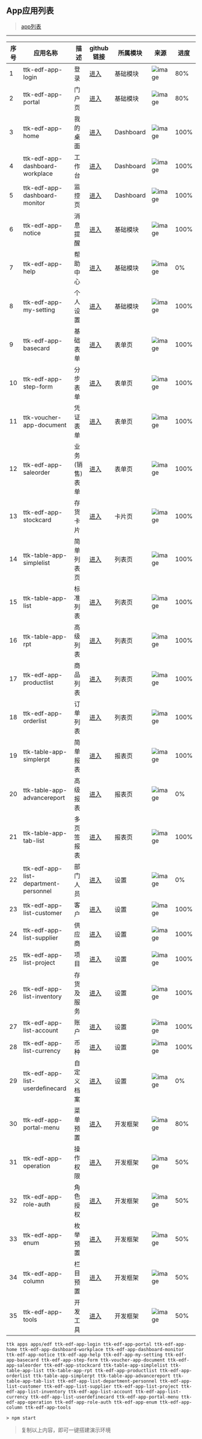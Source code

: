 ## App应用列表

> [app列表](http://note.youdao.com/noteshare?id=3d3ab9c1148640bf75fcda282d54057e)

---
|序号 | 应用名称 | 描述 | github链接 | 所属模块 | 来源 | 进度
| --- |--- | ---  |------    |---       |-     |-----
1  |  ttk-edf-app-login  |  登录|[进入](https://github.com/thethreekingdoms/ttk-edf-app-login/) |  基础模块| ![image](https://thethreekingdoms.github.io/favicon.png) | 80% |
2  |  ttk-edf-app-portal  |  门户页|[进入](https://github.com/thethreekingdoms/ttk-edf-app-portal/)|  基础模块| ![image](https://thethreekingdoms.github.io/favicon.png) | 80% |
3  |  ttk-edf-app-home  |  我的桌面|[进入](https://github.com/thethreekingdoms/ttk-edf-app-home/)|  Dashboard| ![image](https://thethreekingdoms.github.io/favicon.png) | 100% |
4  |  ttk-edf-app-dashboard-workplace | 工作台|[进入](https://github.com/thethreekingdoms/ttk-edf-app-dashboard-workplace/)|  Dashboard| ![image](https://thethreekingdoms.github.io/favicon.png) | 100% |
5  |  ttk-edf-app-dashboard-monitor  |  监控页|[进入](https://github.com/thethreekingdoms/ttk-edf-app-dashboard-monitor/)|  Dashboard| ![image](https://thethreekingdoms.github.io/favicon.png) | 100% |
6  |  ttk-edf-app-notice  |  消息提醒|[进入](https://github.com/thethreekingdoms/ttk-edf-app-notice/)|  基础模块| ![image](https://thethreekingdoms.github.io/favicon.png) | 100% |
7  |  ttk-edf-app-help  |  帮助中心|[进入](https://github.com/thethreekingdoms/ttk-edf-app-help/)|  基础模块| ![image](https://thethreekingdoms.github.io/favicon.png) | 0% |
8  |  ttk-edf-app-my-setting  |  个人设置|[进入](https://github.com/thethreekingdoms/ttk-edf-app-my-setting/)|  基础模块| ![image](https://thethreekingdoms.github.io/favicon.png) | 100% |
9  |  ttk-edf-app-basecard  |  基础表单|[进入](https://github.com/thethreekingdoms/ttk-edf-app-basecard/)|  表单页| ![image](https://thethreekingdoms.github.io/favicon.png) | 100% |
10  |  ttk-edf-app-step-form  |  分步表单|[进入](https://github.com/thethreekingdoms/ttk-edf-app-step-form/)|  表单页| ![image](https://thethreekingdoms.github.io/favicon.png) | 100% |
11  |  ttk-voucher-app-document  | 凭证表单|[进入](https://github.com/thethreekingdoms/ttk-voucher-app-document/)|  表单页| ![image](https://thethreekingdoms.github.io/favicon.png) | 100% |
12  |  ttk-edf-app-saleorder  | 业务(销售)表单|[进入](https://github.com/thethreekingdoms/ttk-edf-app-saleorder/)|  表单页| ![image](https://thethreekingdoms.github.io/favicon.png) | 100% |
13  |  ttk-edf-app-stockcard  | 存货卡片|[进入](https://github.com/thethreekingdoms/ttk-edf-app-stockcard/)|  卡片页| ![image](https://thethreekingdoms.github.io/favicon.png) | 100% |
14  |  ttk-table-app-simplelist  | 简单列表页|[进入](https://github.com/thethreekingdoms/ttk-table-app-simplelist/)|  列表页| ![image](https://thethreekingdoms.github.io/favicon.png) | 100% |
15  |  ttk-table-app-list  | 标准列表|[进入](https://github.com/thethreekingdoms/ttk-table-app-list/)|  列表页| ![image](https://thethreekingdoms.github.io/favicon.png) | 100% |
16  |  ttk-table-app-rpt  | 高级列表|[进入](https://github.com/thethreekingdoms/ttk-table-app-rpt/)|  列表页| ![image](https://thethreekingdoms.github.io/favicon.png) | 100% |
17  |  ttk-edf-app-productlist  | 商品列表|[进入](https://github.com/thethreekingdoms/ttk-edf-app-productlist/)|  列表页| ![image](https://thethreekingdoms.github.io/favicon.png) | 100% |
18  |  ttk-edf-app-orderlist  | 订单列表|[进入](https://github.com/thethreekingdoms/ttk-edf-app-orderlist/)|  列表页| ![image](https://thethreekingdoms.github.io/favicon.png) | 100% |
19  |  ttk-table-app-simplerpt  | 简单报表|[进入](https://github.com/thethreekingdoms/ttk-table-app-simplerpt/)|  报表页| ![image](https://thethreekingdoms.github.io/favicon.png) | 100% |
20  |  ttk-table-app-advancereport  | 高级报表|[进入](https://github.com/thethreekingdoms/ttk-table-app-advancereport/)|  报表页| ![image](https://thethreekingdoms.github.io/favicon.png) | 0% |
21  |  ttk-table-app-tab-list  | 多页签报表|[进入](https://github.com/thethreekingdoms/ttk-table-app-tab-list/)|  报表页| ![image](https://thethreekingdoms.github.io/favicon.png) | 100% |
22  |  ttk-edf-app-list-department-personnel  | 部门人员|[进入](https://github.com/thethreekingdoms/ttk-edf-app-list-department-personnel/)|  设置| ![image](https://thethreekingdoms.github.io/favicon.png) | 0% |
23  |  ttk-edf-app-list-customer  | 客户|[进入](https://github.com/thethreekingdoms/ttk-edf-app-list-customer/)|  设置| ![image](https://thethreekingdoms.github.io/favicon.png) | 100% |
24  |  ttk-edf-app-list-supplier  | 供应商|[进入](https://github.com/thethreekingdoms/ttk-edf-app-list-supplier/)|  设置| ![image](https://thethreekingdoms.github.io/favicon.png) | 100% |
25  |  ttk-edf-app-list-project  | 项目|[进入](https://github.com/thethreekingdoms/ttk-edf-app-list-project/)|  设置| ![image](https://thethreekingdoms.github.io/favicon.png) | 100% |
26  |  ttk-edf-app-list-inventory  | 存货及服务|[进入](https://github.com/thethreekingdoms/ttk-edf-app-list-inventory/)|  设置| ![image](https://thethreekingdoms.github.io/favicon.png) | 100% |
27  |  ttk-edf-app-list-account  | 账户|[进入](https://github.com/thethreekingdoms/ttk-edf-app-list-account/)|  设置| ![image](https://thethreekingdoms.github.io/favicon.png) | 100% |
28  |  ttk-edf-app-list-currency  | 币种|[进入](https://github.com/thethreekingdoms/ttk-edf-app-list-currency/)|  设置| ![image](https://thethreekingdoms.github.io/favicon.png) | 100% |
29  |  ttk-edf-app-list-userdefinecard  | 自定义档案|[进入](https://github.com/thethreekingdoms/ttk-edf-app-list-userdefinecard/)|  设置| ![image](https://thethreekingdoms.github.io/favicon.png) | 0% |
30  |  ttk-edf-app-portal-menu  | 菜单预置|[进入](https://github.com/thethreekingdoms/ttk-edf-app-portal-menu/)|  开发框架| ![image](https://thethreekingdoms.github.io/favicon.png) | 80% |
31  |  ttk-edf-app-operation  | 操作权限|[进入](https://github.com/thethreekingdoms/ttk-edf-app-operation/)|  开发框架| ![image](https://thethreekingdoms.github.io/favicon.png) | 50% |
32  |  ttk-edf-app-role-auth  | 角色授权|[进入](https://github.com/thethreekingdoms/ttk-edf-app-role-auth/)|  开发框架| ![image](https://thethreekingdoms.github.io/favicon.png) | 50% |
33  |  ttk-edf-app-enum  | 枚举预置|[进入](https://github.com/thethreekingdoms/ttk-edf-app-enum/)|  开发框架| ![image](https://thethreekingdoms.github.io/favicon.png) | 50% |
34  |  ttk-edf-app-column  | 栏目预置|[进入](https://github.com/thethreekingdoms/ttk-edf-app-column/)|  开发框架| ![image](https://thethreekingdoms.github.io/favicon.png) | 50% |
35  |  ttk-edf-app-tools  | 开发工具|[进入](https://github.com/thethreekingdoms/ttk-edf-app-tools/)|  开发框架| ![image](https://thethreekingdoms.github.io/favicon.png) | 50% |

```
ttk apps apps/edf ttk-edf-app-login ttk-edf-app-portal ttk-edf-app-home ttk-edf-app-dashboard-workplace ttk-edf-app-dashboard-monitor ttk-edf-app-notice ttk-edf-app-help ttk-edf-app-my-setting ttk-edf-app-basecard ttk-edf-app-step-form ttk-voucher-app-document ttk-edf-app-saleorder ttk-edf-app-stockcard ttk-table-app-simplelist ttk-table-app-list ttk-table-app-rpt ttk-edf-app-productlist ttk-edf-app-orderlist ttk-table-app-simplerpt ttk-table-app-advancereport ttk-table-app-tab-list ttk-edf-app-list-department-personnel ttk-edf-app-list-customer ttk-edf-app-list-supplier ttk-edf-app-list-project ttk-edf-app-list-inventory ttk-edf-app-list-account ttk-edf-app-list-currency ttk-edf-app-list-userdefinecard ttk-edf-app-portal-menu ttk-edf-app-operation ttk-edf-app-role-auth ttk-edf-app-enum ttk-edf-app-column ttk-edf-app-tools
```
```
> npm start
```
> 复制以上内容，即可一键搭建演示环境